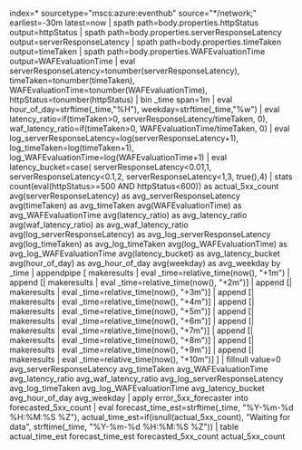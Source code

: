 index=* sourcetype="mscs:azure:eventhub" source="*/network;" earliest=-30m latest=now
| spath path=body.properties.httpStatus output=httpStatus
| spath path=body.properties.serverResponseLatency output=serverResponseLatency
| spath path=body.properties.timeTaken output=timeTaken
| spath path=body.properties.WAFEvaluationTime output=WAFEvaluationTime
| eval serverResponseLatency=tonumber(serverResponseLatency),
        timeTaken=tonumber(timeTaken),
        WAFEvaluationTime=tonumber(WAFEvaluationTime),
        httpStatus=tonumber(httpStatus)
| bin _time span=1m
| eval hour_of_day=strftime(_time,"%H"),
        weekday=strftime(_time,"%w")
| eval latency_ratio=if(timeTaken>0, serverResponseLatency/timeTaken, 0),
        waf_latency_ratio=if(timeTaken>0, WAFEvaluationTime/timeTaken, 0)
| eval log_serverResponseLatency=log(serverResponseLatency+1),
        log_timeTaken=log(timeTaken+1),
        log_WAFEvaluationTime=log(WAFEvaluationTime+1)
| eval latency_bucket=case(
        serverResponseLatency<0.01,1,
        serverResponseLatency<0.1,2,
        serverResponseLatency<1,3,
        true(),4)
| stats count(eval(httpStatus>=500 AND httpStatus<600)) as actual_5xx_count
        avg(serverResponseLatency) as avg_serverResponseLatency
        avg(timeTaken) as avg_timeTaken
        avg(WAFEvaluationTime) as avg_WAFEvaluationTime
        avg(latency_ratio) as avg_latency_ratio
        avg(waf_latency_ratio) as avg_waf_latency_ratio
        avg(log_serverResponseLatency) as avg_log_serverResponseLatency
        avg(log_timeTaken) as avg_log_timeTaken
        avg(log_WAFEvaluationTime) as avg_log_WAFEvaluationTime
        avg(latency_bucket) as avg_latency_bucket
        avg(hour_of_day) as avg_hour_of_day
        avg(weekday) as avg_weekday
by _time
| appendpipe [
    makeresults
    | eval _time=relative_time(now(), "+1m")
    | append [| makeresults | eval _time=relative_time(now(), "+2m")]
    | append [| makeresults | eval _time=relative_time(now(), "+3m")]
    | append [| makeresults | eval _time=relative_time(now(), "+4m")]
    | append [| makeresults | eval _time=relative_time(now(), "+5m")]
    | append [| makeresults | eval _time=relative_time(now(), "+6m")]
    | append [| makeresults | eval _time=relative_time(now(), "+7m")]
    | append [| makeresults | eval _time=relative_time(now(), "+8m")]
    | append [| makeresults | eval _time=relative_time(now(), "+9m")]
    | append [| makeresults | eval _time=relative_time(now(), "+10m")]
]
| fillnull value=0 avg_serverResponseLatency avg_timeTaken avg_WAFEvaluationTime avg_latency_ratio avg_waf_latency_ratio avg_log_serverResponseLatency avg_log_timeTaken avg_log_WAFEvaluationTime avg_latency_bucket avg_hour_of_day avg_weekday
| apply error_5xx_forecaster into forecasted_5xx_count
| eval forecast_time_est=strftime(_time, "%Y-%m-%d %H:%M:%S %Z"),
        actual_time_est=if(isnull(actual_5xx_count), "Waiting for data", strftime(_time, "%Y-%m-%d %H:%M:%S %Z"))
| table actual_time_est forecast_time_est forecasted_5xx_count actual_5xx_count